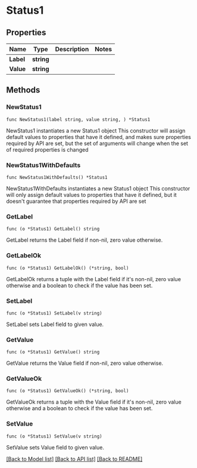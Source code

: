 # Status1

## Properties

Name | Type | Description | Notes
------------ | ------------- | ------------- | -------------
**Label** | **string** |  | 
**Value** | **string** |  | 

## Methods

### NewStatus1

`func NewStatus1(label string, value string, ) *Status1`

NewStatus1 instantiates a new Status1 object
This constructor will assign default values to properties that have it defined,
and makes sure properties required by API are set, but the set of arguments
will change when the set of required properties is changed

### NewStatus1WithDefaults

`func NewStatus1WithDefaults() *Status1`

NewStatus1WithDefaults instantiates a new Status1 object
This constructor will only assign default values to properties that have it defined,
but it doesn't guarantee that properties required by API are set

### GetLabel

`func (o *Status1) GetLabel() string`

GetLabel returns the Label field if non-nil, zero value otherwise.

### GetLabelOk

`func (o *Status1) GetLabelOk() (*string, bool)`

GetLabelOk returns a tuple with the Label field if it's non-nil, zero value otherwise
and a boolean to check if the value has been set.

### SetLabel

`func (o *Status1) SetLabel(v string)`

SetLabel sets Label field to given value.


### GetValue

`func (o *Status1) GetValue() string`

GetValue returns the Value field if non-nil, zero value otherwise.

### GetValueOk

`func (o *Status1) GetValueOk() (*string, bool)`

GetValueOk returns a tuple with the Value field if it's non-nil, zero value otherwise
and a boolean to check if the value has been set.

### SetValue

`func (o *Status1) SetValue(v string)`

SetValue sets Value field to given value.



[[Back to Model list]](../README.md#documentation-for-models) [[Back to API list]](../README.md#documentation-for-api-endpoints) [[Back to README]](../README.md)


